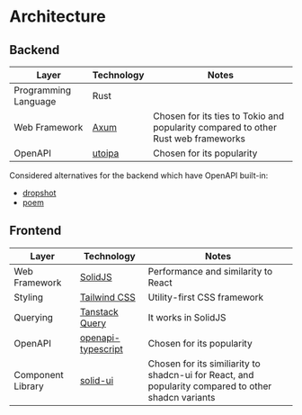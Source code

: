 # Architecture

## Backend

| Layer                | Technology                                                                   | Notes                                                                             |
| -------------------- | ---------------------------------------------------------------------------- | --------------------------------------------------------------------------------- |
| Programming Language | Rust                                                                         |                                                                                   |
| Web Framework        | [Axum](https://github.com/tokio-rs/axum)                                     | Chosen for its ties to Tokio and popularity compared to other Rust web frameworks |
| OpenAPI              | [utoipa](https://github.com/juhaku/utoipa/blob/master/utoipa-axum/README.md) | Chosen for its popularity                                                         |

Considered alternatives for the backend which have OpenAPI built-in:

- [dropshot](https://github.com/oxidecomputer/dropshot)
- [poem](https://github.com/poem-web/poem)

## Frontend

| Layer             | Technology                                                                        | Notes                                                                                               |
| ----------------- | --------------------------------------------------------------------------------- | --------------------------------------------------------------------------------------------------- |
| Web Framework     | [SolidJS](https://www.solidjs.com/)                                               | Performance and similarity to React                                                                 |
| Styling           | [Tailwind CSS](https://tailwindcss.com/)                                          | Utility-first CSS framework                                                                         |
| Querying          | [Tanstack Query](https://tanstack.com/query/latest/docs/framework/solid/overview) | It works in SolidJS                                                                                 |
| OpenAPI           | [openapi-typescript](https://github.com/openapi-ts/openapi-typescript)            | Chosen for its popularity                                                                           |
| Component Library | [solid-ui](https://github.com/stefan-karger/solid-ui)                             | Chosen for its similiarity to shadcn-ui for React, and popularity compared to other shadcn variants |
